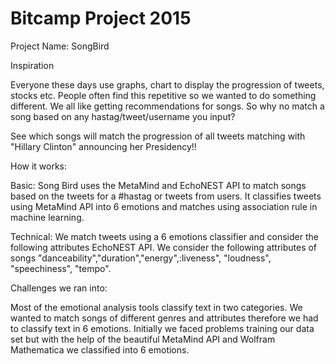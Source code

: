 # Bitcamp Project 2015

Project Name: SongBird

Inspiration

Everyone these days use graphs, chart to display the progression of tweets, stocks etc.
People often find this repetitive so we wanted to do something different. We all like getting recommendations for songs. So why no match a song based on any hastag/tweet/username you input?

See which songs will match the progression of all tweets matching with "Hillary Clinton" announcing her Presidency!!


How it works:

Basic: Song Bird uses the MetaMind and EchoNEST API to match songs based on the tweets for a #hastag or tweets from users. It classifies tweets using MetaMind API into 6 emotions and matches using association rule in machine learning.

Technical: We match tweets using a 6 emotions classifier and consider the following attributes EchoNEST API. We consider the following attributes of songs "danceability","duration","energy",:liveness", "loudness", "speechiness", "tempo".


Challenges we ran into:

Most of the emotional analysis tools classify text in two categories. We wanted to match songs of different genres and attributes therefore we had to classify text in 6 emotions. Initially we faced problems training our data set but with the help of the beautiful MetaMind API and Wolfram Mathematica we classified into 6 emotions.

